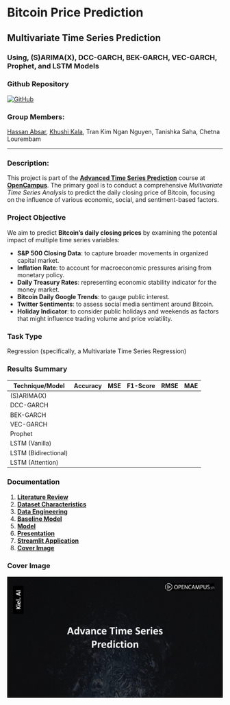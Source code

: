 # Bitcoin Price Prediction
## Multivariate Time Series Prediction
### Using, (S)ARIMA(X), DCC-GARCH, BEK-GARCH, VEC-GARCH, Prophet, and LSTM Models

### Github Repository
  <a href="https://github.com/kalakhushi18/Advance-Time-Series-Prediction-W24">
  <img src="https://upload.wikimedia.org/wikipedia/commons/9/91/Octicons-mark-github.svg" alt="GitHub" width="30" height="30">
</a>

### Group Members: 
[Hassan Absar](https://github.com/hassanabsarqaimkhani), [Khushi Kala](https://github.com/kalakhushi18), Tran Kim Ngan Nguyen, Tanishka Saha, Chetna Lourembam
________________________

### Description:

This project is part of the [**Advanced Time Series Prediction**](https://edu.opencampus.sh/en/course/488) course at [**OpenCampus**](https://opencampus.sh/). The primary goal is to conduct a comprehensive *Multivariate Time Series Analysis* to predict the daily closing price of Bitcoin, focusing on the influence of various economic, social, and sentiment-based factors.

### Project Objective

We aim to predict **Bitcoin’s daily closing prices** by examining the potential impact of multiple time series variables:

- **S&P 500 Closing Data**: to capture broader movements in organized capital market.
- **Inflation Rate**: to account for macroeconomic pressures arising from monetary policy.
- **Daily Treasury Rates**: representing economic stability indicator for the money market.
- **Bitcoin Daily Google Trends**: to gauge public interest.
- **Twitter Sentiments**: to assess social media sentiment around Bitcoin.
- **Holiday Indicator**: to consider public holidays and weekends as factors that might influence trading volume and price volatility.

### Task Type
Regression (specifically, a Multivariate Time Series Regression)

### Results Summary

| Technique/Model      | Accuracy | MSE  | F1-Score | RMSE | MAE |
|----------------------|----------|------|----------|------|-----|
| (S)ARIMA(X)          |          |      |          |      |     |
| DCC-GARCH            |          |      |          |      |     |
| BEK-GARCH            |          |      |          |      |     |
| VEC-GARCH            |          |      |          |      |     |
| Prophet              |          |      |          |      |     |
| LSTM (Vanilla)       |          |      |          |      |     |
| LSTM (Bidirectional) |          |      |          |      |     |
| LSTM (Attention)     |          |      |          |      |     |

### Documentation

1. [**Literature Review**](https://github.com/kalakhushi18/Advance-Time-Series-Prediction-W24/blob/main/0_LiteratureReview)
2. [**Dataset Characteristics**](https://github.com/kalakhushi18/Advance-Time-Series-Prediction-W24/tree/main/1_DatasetCharacteristics)
3. [**Data Engineering**](https://github.com/kalakhushi18/Advance-Time-Series-Prediction-W24/tree/main/2_DataEngineering)
4. [**Baseline Model**](https://github.com/kalakhushi18/Advance-Time-Series-Prediction-W24/tree/main/3_BaselineModel)
5. [**Model**](https://github.com/kalakhushi18/Advance-Time-Series-Prediction-W24/tree/main/4_Model)
6. [**Presentation**](https://github.com/kalakhushi18/Advance-Time-Series-Prediction-W24/tree/main/5_Presentation)
7. [**Streamlit Application**](https://github.com/kalakhushi18/Advance-Time-Series-Prediction-W24/tree/main/6_StreamlitApplication)
8. [**Cover Image**](https://github.com/kalakhushi18/Advance-Time-Series-Prediction-W24/tree/main/CoverImage)

### Cover Image

![Project Cover Image](CoverImage/cover_image.png)